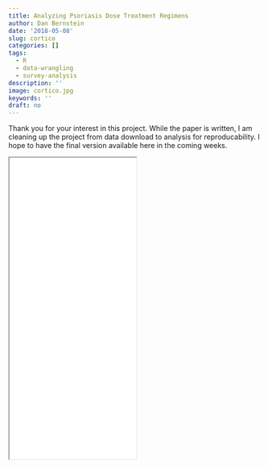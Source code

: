```yaml
---
title: Analyzing Psoriasis Dose Treatment Regimens 
author: Dan Bernstein
date: '2018-05-08'
slug: cortico
categories: []
tags:
  - R
  - data-wrangling
  - survey-analysis
description: ''
image: cortico.jpg
keywords: ''
draft: no
---
```


Thank you for your interest in this project. While the paper is written, I am cleaning up the project from data download to analysis for reproducability. I hope to have the final version available here in the coming weeks.


<iframe src="/thesismkdwn.pdf" width="50%" height="600px">
This browser does not support PDFs. Please download the PDF to view it: <a href="/pdf/sample-3pp.pdf">Download PDF</a>
</iframe>

